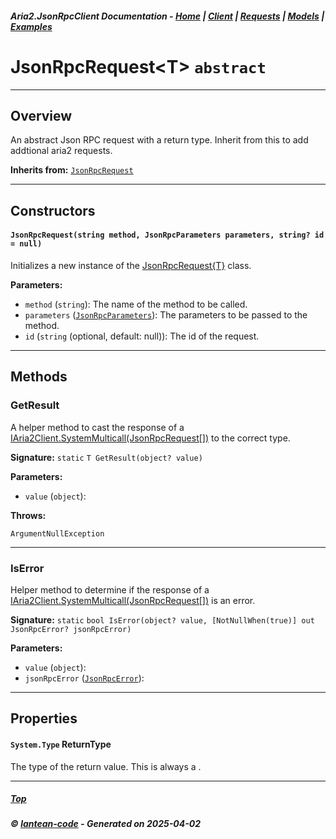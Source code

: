 ##### Aria2.JsonRpcClient Documentation  - [Home](index.md) | [Client](client.md) | [Requests](requests.md) | [Models](models.md) | [Examples](examples.md)

# JsonRpcRequest\<T\> `abstract`

---

## Overview

An abstract Json RPC request with a return type. Inherit from this to add addtional aria2 requests.

**Inherits from:** [`JsonRpcRequest`](JsonRpcRequest.md)

---

## Constructors
#### `JsonRpcRequest(string method, JsonRpcParameters parameters, string? id = null)`

Initializes a new instance of the [JsonRpcRequest{T}](JsonRpcRequest{T}.md) class.

**Parameters:**
<a id="JsonRpcRequest_string_method__JsonRpcParameters_parameters__string__id___null_method"></a>
- `method` (`string`): The name of the method to be called.
<a id="JsonRpcRequest_string_method__JsonRpcParameters_parameters__string__id___null_parameters"></a>
- `parameters` ([`JsonRpcParameters`](JsonRpcParameters.md)): The parameters to be passed to the method.
<a id="JsonRpcRequest_string_method__JsonRpcParameters_parameters__string__id___null_id"></a>
- `id` (`string` (optional, default: null)): The id of the request.

---


## Methods
<a id="GetResult(object? value)"></a>
### GetResult

A helper method to cast the response of a [IAria2Client.SystemMulticall(JsonRpcRequest[])](client.md) to the correct type.

**Signature:** `static` `T GetResult(object? value)`


**Parameters:**
<a id="T_GetResult_object__value_value"></a>
- `value` (`object`): 

**Throws:**

`ArgumentNullException`


---

<a id="IsError(object? value, [NotNullWhen(true)] out JsonRpcError? jsonRpcError)"></a>
### IsError

Helper method to determine if the response of a [IAria2Client.SystemMulticall(JsonRpcRequest[])](client.md) is an error.

**Signature:** `static` `bool IsError(object? value, [NotNullWhen(true)] out JsonRpcError? jsonRpcError)`


**Parameters:**
<a id="bool_IsError_object__value___NotNullWhen_true___out_JsonRpcError__jsonRpcError_value"></a>
- `value` (`object`): 
<a id="bool_IsError_object__value___NotNullWhen_true___out_JsonRpcError__jsonRpcError_jsonRpcError"></a>
- `jsonRpcError` ([`JsonRpcError`](JsonRpcError.md)): 

---


## Properties
<a id="ReturnType"></a>
#### `System.Type` ReturnType 

The type of the return value. This is always a .


---



##### [Top](#top)
##### © [lantean-code](https://github.com/lantean-code) - _Generated on 2025-04-02_
